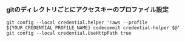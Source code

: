 ### gitのディレクトリごとにアクセスキーのプロファイル設定
```shell
git config --local credential.helper '!aws --profile ${YOUR_CREDENTIAL_PROFILE_NAME} codecommit credential-helper $@'
git config --local credential.UseHttpPath true
```
